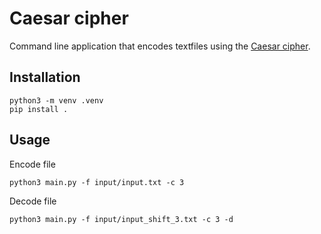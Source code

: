# Caesar cipher

Command line application that encodes textfiles using
the [Caesar cipher](https://en.wikipedia.org/wiki/Caesar_cipher).

## Installation

```
python3 -m venv .venv
pip install .
```

## Usage

Encode file

```python3 main.py -f input/input.txt -c 3```

Decode file

```python3 main.py -f input/input_shift_3.txt -c 3 -d```
